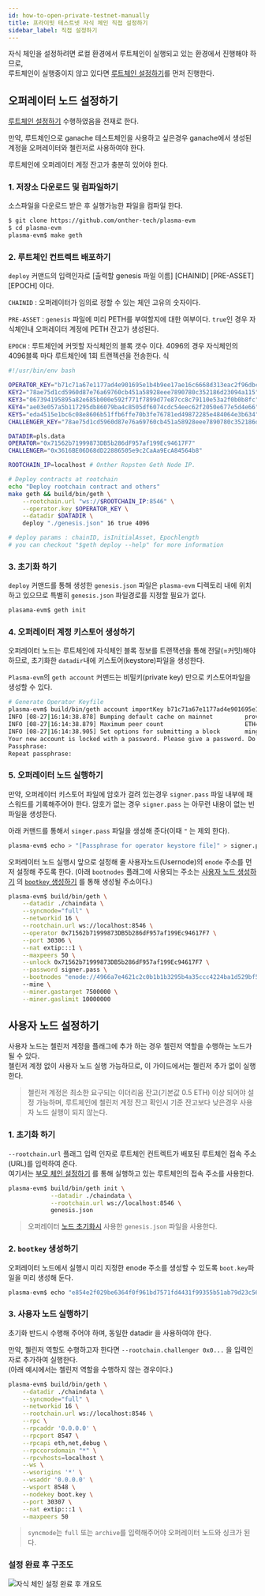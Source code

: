 ```yaml
---
id: how-to-open-private-testnet-manually
title: 프라이빗 테스트넷 자식 체인 직접 설정하기
sidebar_label: 직접 설정하기
---
```


자식 체인을 설정하려면 로컬 환경에서 루트체인이 실행되고 있는 환경에서 진행해야 하므로, <br> 루트체인이 실행중이지 않고 있다면 [루트체인 설정하기](how-to-open-private-testnet-rootchain#%EB%B6%80%EB%AA%A8-%EC%B2%B4%EC%9D%B8-%EC%84%A4%EC%A0%95%ED%95%98%EA%B8%B0)를 먼저 진행한다.

## 오퍼레이터 노드 설정하기
[루트체인 설정하기](how-to-open-private-testnet-rootchain#%EB%B6%80%EB%AA%A8-%EC%B2%B4%EC%9D%B8-%EC%84%A4%EC%A0%95%ED%95%98%EA%B8%B0) 수행하였음을 전재로 한다.

만약, 루트체인으로 ganache 테스트체인을 사용하고 싶은경우 ganache에서 생성된 계정을 오퍼레이터와 첼린저로 사용하여야 한다.

루트체인에 오퍼레이터 계정 잔고가 충분히 있어야 한다.

### 1. 저장소 다운로드 및 컴파일하기

소스파일을 다운로드 받은 후 실행가능한 파일을 컴파일 한다.

```bash
$ git clone https://github.com/onther-tech/plasma-evm
$ cd plasma-evm
plasma-evm$ make geth
```

### 2. 루트체인 컨트렉트 배포하기

`deploy` 커맨드의 입력인자로 [출력할 genesis 파일 이름] [CHAINID] [PRE-ASSET] [EPOCH] 이다.

`CHAINID` : 오퍼레이터가 임의로 정할 수 있는 체인 고유의 숫자이다.

`PRE-ASSET` : `genesis` 파일에 미리 PETH를 부여할지에 대한 여부이다. `true`인 경우 자식체인내 오퍼레이터 계정에 PETH 잔고가 생성된다.

`EPOCH` : 루트체인에 커밋할 자식체인의 블록 갯수 이다. 4096의 경우 자식체인의 4096블록 마다 루트체인에 1회 트랜젝션을 전송한다.
식
```sh
#!/usr/bin/env bash

OPERATOR_KEY="b71c71a67e1177ad4e901695e1b4b9ee17ae16c6668d313eac2f96dbcda3f291"
KEY2="78ae75d1cd5960d87e76a69760cb451a58928eee7890780c352186d23094a115"
KEY3="067394195895a82e685b000e592f771f7899d77e87cc8c79110e53a2f0b0b8fc"
KEY4="ae03e057a5b117295db86079ba4c8505df6074cdc54eec62f2050e677e5d4e66"
KEY5="eda4515e1bc6c08e8606b51ffb6ffe70b3fe76781ed49872285e484064e3b634"
CHALLENGER_KEY="78ae75d1cd5960d87e76a69760cb451a58928eee7890780c352186d23094a114"

DATADIR=pls.data
OPERATOR="0x71562b71999873DB5b286dF957af199Ec94617F7"
CHALLENGER="0x3616BE06D68dD22886505e9c2CaAa9EcA84564b8"

ROOTCHAIN_IP=localhost # Onther Ropsten Geth Node IP.

# Deploy contracts at rootchain
echo "Deploy rootchain contract and others"
make geth && build/bin/geth \
    --rootchain.url "ws://$ROOTCHAIN_IP:8546" \
    --operator.key $OPERATOR_KEY \
    --datadir $DATADIR \
    deploy "./genesis.json" 16 true 4096 

# deploy params : chainID, isInitialAsset, Epochlength
# you can checkout "$geth deploy --help" for more information
```

### 3. 초기화 하기

`deploy` 커맨드를 통해 생성한 `genesis.json` 파일은 `plasma-evm` 디렉토리 내에 위치하고 있으므로 특별히 `genesis.json` 파일경로를 지정할 필요가 없다.

```bash
plasama-evm$ geth init
```

### 4. 오퍼레이터 계정 키스토어 생성하기

오퍼레이터 노드는 루트체인에 자식체인 블록 정보를 트랜잭션을 통해 전달(=커밋)해야 하므로, 초기화한 `datadir`내에 키스토어(keystore)파일을 생성한다.

`Plasma-evm`의 `geth account` 커맨드는 비밀키(private key) 만으로 키스토어파일을 생성할 수 있다.

```bash
# Generate Operator Keyfile
plasma-evm$ build/bin/geth account importKey b71c71a67e1177ad4e901695e1b4b9ee17ae16c6668d313eac2f96dbcda3f291 --datadir ./chaindata
INFO [08-27|16:14:38.878] Bumping default cache on mainnet         provided=1024 updated=4096
INFO [08-27|16:14:38.879] Maximum peer count                       ETH=50 LES=0 total=50
INFO [08-27|16:14:38.905] Set options for submitting a block       mingaspirce=1000000000 maxgasprice=100000000000 resubmit=0s
Your new account is locked with a password. Please give a password. Do not forget this password.
Passphrase:
Repeat passphrase:
```

### 5. 오퍼레이터 노드 실행하기

만약, 오퍼레이터 키스토어 파일에 암호가 걸려 있는경우 `signer.pass` 파일 내부에 패스워드를 기록해주어야 한다. 암호가 없는 경우 `signer.pass` 는 아무런 내용이 없는 빈파일을 생성한다.

아래 커맨드를 통해서 `singer.pass` 파일을 생성해 준다(이때 `"` 는 제외 한다).

```bash
plasma-evm$ echo > "[Passphrase for operator keystore file]" > signer.pass
```

오퍼레이터 노드 실행시 앞으로 설정해 줄 사용자노드(Usernode)의 `enode` 주소를 먼저 설정해 주도록 한다. (아래 `bootnodes` 플래그에 사용되는 주소는 [사용자 노드 생성하기](how-to-open-private-testnet-manually#%EC%82%AC%EC%9A%A9%EC%9E%90-%EB%85%B8%EB%93%9C-%EC%84%A4%EC%A0%95%ED%95%98%EA%B8%B0) 의 [`bootkey` 생성하기](how-to-open-private-testnet-manually#3-bootkey-%EC%83%9D%EC%84%B1%ED%95%98%EA%B8%B0) 를 통해 생성될 주소이다.)
```bash
plasma-evm$ build/bin/geth \
    --datadir ./chaindata \
    --syncmode="full" \
    --networkid 16 \
    --rootchain.url ws://localhost:8546 \
    --operator 0x71562b71999873DB5b286dF957af199Ec94617F7 \
    --port 30306 \
    --nat extip:::1 \
    --maxpeers 50 \
    --unlock 0x71562b71999873DB5b286dF957af199Ec94617F7 \
    --password signer.pass \
    --bootnodes "enode://4966a7e4621c2c0b1b1b3295b4a35ccc4224ba1d529bf5aa2323e4650f6075bd5eb6618372b2579965819347307f1f97315ce91b09ca342d60c2e98ad88db9f3@127.0.0.1:30307"
    --mine \
    --miner.gastarget 7500000 \
    --miner.gaslimit 10000000
```

## 사용자 노드 설정하기

사용자 노드는 첼린저 계정을 플래그에 추가 하는 경우 첼린저 역할을 수행하는 노드가 될 수 있다. <br>첼린저 계정 없이 사용자 노드 실행 가능하므로, 이 가이드에서는 첼린저 추가 없이 실행한다.

> 첼린저 계정은 최소한 요구되는 이더리움 잔고(기본값 0.5 ETH) 이상 되어야 설정 가능하며, 루트체인에 첼린저 계정 잔고 확인시 기준 잔고보다 낮은경우 사용자 노드 실행이 되지 않는다.

### 1. 초기화 하기

`--rootchain.url` 플래그 입력 인자로 루트체인 컨트렉트가 배포된 루트체인 접속 주소(URL)를 입력하여 준다.<br>
여기서는 [부모 체인 설정하기](how-to-open-private-testnet-rootchain#2-%EC%8B%A4%ED%96%89-%EC%8A%A4%ED%81%AC%EB%A6%BD%ED%8A%B8-%ED%99%95%EC%9D%B8) 를 통해 실행하고 있는 루트체인의 접속 주소를 사용한다.

```bash
plasma-evm$ build/bin/geth init \
            --datadir ./chaindata \
            --rootchain.url ws://localhost:8546 \
            genesis.json
```
> 오퍼레이터 [노드 초기화시](how-to-open-private-testnet-manually#2-%EC%B4%88%EA%B8%B0%ED%99%94-%ED%95%98%EA%B8%B0) 사용한 `genesis.json` 파일을 사용한다.

### 2. `bootkey` 생성하기

오퍼레이터 노드에서 실행시 미리 지정한 enode 주소를 생성할 수 있도록 `boot.key`파일을 미리 생성해 둔다.

```bash
plasma-evm$ echo "e854e2f029be6364f0f961bd7571fd4431f99355b51ab79d23c56506f5f1a7c3" > boot.key
```

### 3. 사용자 노드 실행하기

초기화 반드시 수행해 주어야 하며, 동일한 datadir 을 사용하여야 한다.

만약, 첼린저 역할도 수행하고자 한다면 `--rootchain.challenger 0x0...` 을 입력인자로 추가하여 실행한다.<br>
(아래 예시에서는 첼린저 역할을 수행하지 않는 경우이다.)

```bash
plasma-evm$ build/bin/geth \
    --datadir ./chaindata \
    --syncmode="full" \
    --networkid 16 \
    --rootchain.url ws://localhost:8546 \
    --rpc \
    --rpcaddr '0.0.0.0' \
    --rpcport 8547 \
    --rpcapi eth,net,debug \
    --rpccorsdomain "*" \
    --rpcvhosts=localhost \
    --ws \
    --wsorigins '*' \
    --wsaddr '0.0.0.0' \
    --wsport 8548 \
    --nodekey boot.key \
    --port 30307 \
    --nat extip:::1 \
    --maxpeers 50
```

> `syncmode`는 `full` 또는 `archive`를 입력해주어야 오퍼레이터 노드와 싱크가 된다.

### 설정 완료 후 구조도

![자식 체인 설정 완료 후 개요도](assets/guides_private_testnet_manually.png)